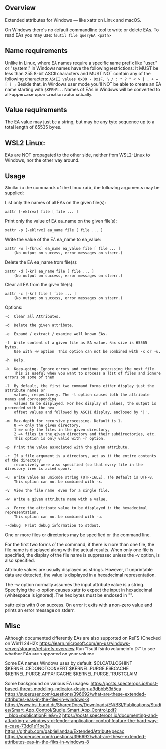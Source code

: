 Overview
--------
Extended attributes for Windows — like xattr on Linux and macOS.

On Windows there's no default commandline tool to write or delete EAs.
To read EAs you may use: `fsutil file queryEA <path>`

Name requirements
-----------------
Unlike in Linux, where EA names require a specific name prefix like "user." or "system." in Windows names have the following restrictions:
It MUST be less than 255 8-bit ASCII characters and MUST NOT contain any of the following characters:
`ASCII values 0x00 - 0x1F, \ / : * ? " < > | , + = [ ] ;`
Beside that, in Windows user mode you'll NOT be able to create an EA name starting with `$KERNEL.`.
Names of EAs in Windows will be converted to all-uppercase upon creation automatically.

Value requirements
------------------
The EA value may just be a string, but may be any byte sequence up to a total length of 65535 bytes.

WSL2 Linux:
-----------
EAs are NOT propagated to the other side, neither from WSL2-Linux to Windows, nor the other way around.

Usage
-----
Similar to the commands of the Linux xattr, the following arguments may be supplied:

List only the names of all EAs on the given file(s):
```
xattr [-eklrvx] file [ file ... ]
```
Print only the value of EA ea_name on the given file(s):
```
xattr -p [-eklrvx] ea_name file [ file ... ]
```
Write the value of the EA ea_name to ea_value:
```
xattr -w [-fkrux] ea_name ea_value file [ file ... ]
    (No output on success, error messages on stderr.)
```
Delete the EA ea_name from file(s):
```
xattr -d [-kr] ea_name file [ file ... ]
    (No output on success, error messages on stderr.)
```
Clear all EA from the given file(s):
```
xattr -c [-kr] file [ file ... ]
    (No output on success, error messages on stderr.)
```
Options:

    -c  Clear all Attributes.

    -d  Delete the given attribute.

    -e  Expand / extract / examine well known EAs.

    -f  Write content of a given file as EA value. Max size is 65565 bytes.
        Use with -w option. This option can not be combined with -x or -u.

    -h  Help.

    -k  Keep-going. Ignore errors and continue processing the next file. 
        This is useful when you want to process a list of files and ignore errors on some of them.

    -l  By default, the first two command forms either display just the attribute names or
        values, respectively. The -l option causes both the attribute names and corresponding
        values to be displayed. For hex display of values, the output is preceeded with the hex
        offset values and followed by ASCII display, enclosed by '|'.

    -m  Max-depth for recursive processing. Default is 1. 
        0 => only the given directory, 
        1 => only the files in the given directory, 
        2 => files in the given directory and their subdirectories, etc.
        This option is only valid with -r option.

    -p  Print the value associated with the given attribute.

    -r  If a file argument is a directory, act as if the entire contents of the directory
        recursively were also specified (so that every file in the directory tree is acted upon).

    -u  Write value as unicode string (UTF-16LE). The Default is UTF-8. 
        This option can not be combined with -x.

    -v  View the file name, even for a single file.

    -w  Write a given attribute name with a value.

    -x  Force the attribute value to be displayed in the hexadecimal representation.
        This option can not be combined with -u.

    --debug  Print debug information to stdout.

One or more files or directories may be specified on the command line.

For the first two forms of the command, if there is more than one file, 
the file name is displayed along with the actual results. 
When only one file is specified, the display of the file name is suppressed unless the -v option, is also specified.

Attribute values are usually displayed as strings. However, if unprintable data are detected, the value is displayed in a hexadecimal representation.

The -w option normally assumes the input attribute value is a string. 
Specifying the -x option causes xattr to expect the input in hexadecimal (whitespace is ignored). 
The hex bytes must be enclosed in "".

xattr exits with 0 on success.
On error it exits with a non-zero value and prints an error message on stderr.

Misc
----
Although documented differently EAs are also supported on ReFS (Checked on Win11 24H2):
https://learn.microsoft.com/en-us/windows-server/storage/refs/refs-overview
Run "fsutil fsinfo volumeinfo D:" to see whether EAs are supported on your volume.

Some EA names Windows uses by default:
$CI.CATALOGHINT
$KERNEL.CFDONOTCONVERT
$KERNEL.PURGE.ESBCACHE
$KERNEL.PURGE.APPXFICACHE
$KERNEL.PURGE.TRUSTCLAIM

Some background on various EA usages:
https://posts.specterops.io/host-based-threat-modeling-indicator-design-a9dbbb53d5ea
https://superuser.com/questions/396692/what-are-these-extended-attributes-eas-in-the-files-in-windows-8
https://www.bsi.bund.de/SharedDocs/Downloads/EN/BSI/Publications/Studies/Smart_App_Control/Studie_Smart_App_Control.pdf?__blob=publicationFile&v=2
https://posts.specterops.io/documenting-and-attacking-a-windows-defender-application-control-feature-the-hard-way-a-case-73dd1e11be3a
https://github.com/gabriellandau/ExtendedAttributeIpecac
https://superuser.com/questions/396692/what-are-these-extended-attributes-eas-in-the-files-in-windows-8


